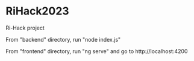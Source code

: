# RiHack2023
Ri-Hack project

From "backend" directory, run "node index.js"

From "frontend" directory, run "ng serve" and go to http://localhost:4200
